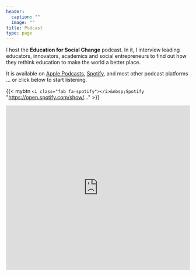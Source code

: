 ```yaml
---
header:
  caption: ""
  image: ""
title: Podcast
type: page
---
```


I host the **Education for Social Change** podcast. In it, I interview leading educators, innovators, academics and social entrepreneurs to find out how they rethink education to make the world a better place.

It is available on [Apple Podcasts](http://bit.ly/EduPodcastApple), [Spotify](https://bit.ly/Edu4ChangeSpotify), and most other podcast platforms ... or click below to start listening.

{{< mybtn `<i class="fab fa-spotify"></i>&nbsp;Spotify` "https://open.spotify.com/show/..." >}}





<iframe allow="autoplay *; encrypted-media *; fullscreen *" frameborder="0" height="450" style="width:100%;max-width:660px;overflow:hidden;background:transparent;" sandbox="allow-forms allow-popups allow-same-origin allow-scripts allow-storage-access-by-user-activation allow-top-navigation-by-user-activation" src="https://embed.podcasts.apple.com/us/podcast/education-for-social-change/id1476318498"></iframe>

